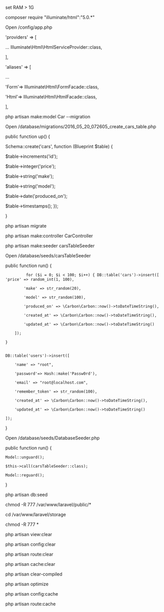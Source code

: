 set RAM > 1G

composer require "illuminate/html":"5.0.*"


Open /config/app.php

 'providers' => [ 

...
Illuminate\Html\HtmlServiceProvider::class,

],


'aliases' => [

...

'Form'=> Illuminate\Html\FormFacade::class,

'Html'=> Illuminate\Html\HtmlFacade::class,

],
 

php artisan make:model Car --migration

Open /database/migrations/2016_05_20_072605_create_cars_table.php

public function up() { 

Schema::create('cars', function (Blueprint $table) { 

$table->increments('id'); 

$table->integer('price'); 

$table->string('make'); 

$table->string('model'); 

$table->date('produced_on'); 

$table->timestamps(); }); 

}  


php artisan migrate

php artisan make:controller CarController

php artisan make:seeder carsTableSeeder


Open /database/seeds/carsTableSeeder

public function run() { 

             for ($i = 0; $i < 100; $i++) { DB::table('cars')->insert([ 'price' => random_int(1, 100),

            'make' => str_random(20),

            'model' => str_random(100),

            'produced_on' => \Carbon\Carbon::now()->toDateTimeString(),

            'created_at' => \Carbon\Carbon::now()->toDateTimeString(),

            'updated_at' => \Carbon\Carbon::now()->toDateTimeString()

        ]);
        
    }


    DB::table('users')->insert([
    
        'name' => "root",

        'password'=> Hash::make('Passw0rd'),

        'email' => "root@localhost.com",

        'remember_token' => str_random(100),

        'created_at' => \Carbon\Carbon::now()->toDateTimeString(),

        'updated_at' => \Carbon\Carbon::now()->toDateTimeString()

    ]);
}


Open /database/seeds/DatabaseSeeder.php

public function run() {

    Model::unguard();

    $this->call(carsTableSeeder::class);

    Model::reguard();
}


php artisan db:seed

chmod -R 777 /var/www/laravel/public/*

cd /var/www/laravel/storage

chmod -R 777 *

php artisan view:clear

php artisan config:clear

php artisan route:clear

php artisan cache:clear

php artisan clear-compiled

php artisan optimize

php artisan config:cache

php artisan route:cache
